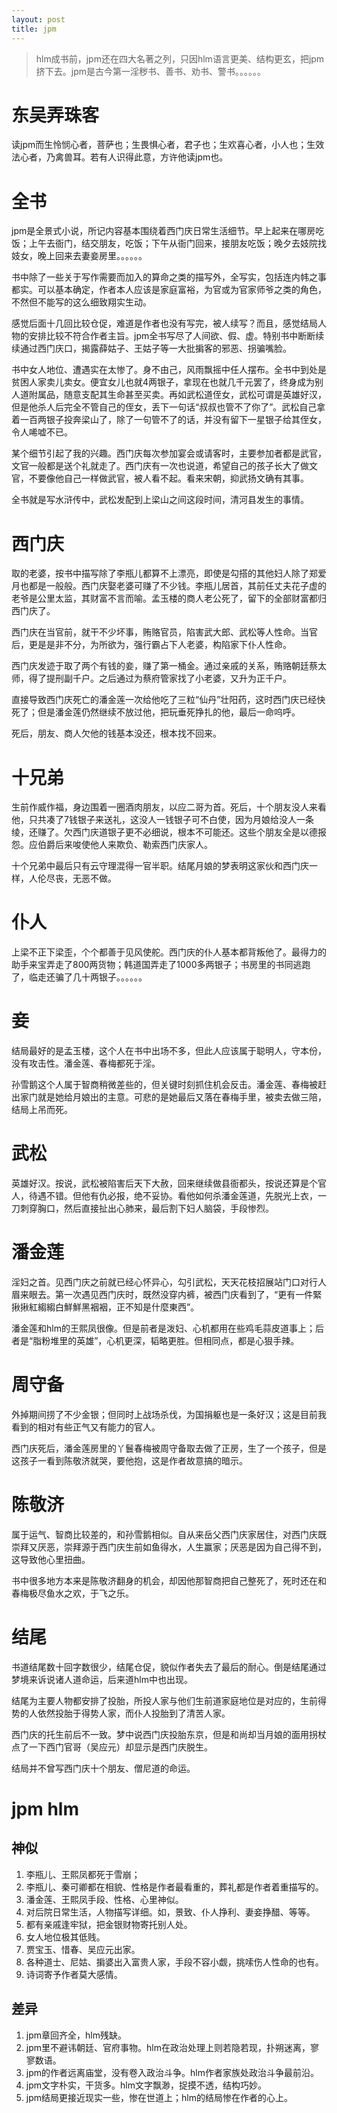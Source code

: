 ```yaml
---
layout: post
title: jpm
---
```


> hlm成书前，jpm还在四大名著之列，只因hlm语言更美、结构更玄，把jpm挤下去。jpm是古今第一淫秽书、善书、劝书、警书。。。。。。

# 东吴弄珠客

读jpm而生怜悯心者，菩萨也；生畏惧心者，君子也；生欢喜心者，小人也；生效法心者，乃禽兽耳。若有人识得此意，方许他读jpm也。

# 全书

jpm是全景式小说，所记内容基本围绕着西门庆日常生活细节。早上起来在哪房吃饭；上午去衙门，结交朋友，吃饭；下午从衙门回来，接朋友吃饭；晚夕去妓院找妓女，晚上回来去妻妾房里。。。。。。

书中除了一些关于写作需要而加入的算命之类的描写外，全写实，包括连内帏之事都实。可以基本确定，作者本人应该是家庭富裕，为官或为官家师爷之类的角色，不然但不能写的这么细致翔实生动。

感觉后面十几回比较仓促，难道是作者也没有写完，被人续写？而且，感觉结局人物的安排比较不符合作者主旨。jpm全书写尽了人间欲、假、虚。特别书中断断续续通过西门庆口，揭露薛姑子、王姑子等一大批掮客的邪恶、拐骗嘴脸。

书中女人地位、遭遇实在太惨了。身不由己，风雨飘摇中任人摆布。全书中到处是贫困人家卖儿卖女。便宜女儿也就4两银子，拿现在也就几千元罢了，终身成为别人道附属品，随意支配其生命甚至买卖。再如武松道侄女，武松可谓是英雄好汉，但是他杀人后完全不管自己的侄女，丢下一句话“叔叔也管不了你了”。武松自己拿着一百两银子投奔梁山了，除了一句管不了的话，并没有留下一星银子给其侄女，令人唏嘘不已。

某个细节引起了我的兴趣。西门庆每次参加宴会或请客时，主要参加者都是武官，文官一般都是送个礼就走了。西门庆有一次也说道，希望自己的孩子长大了做文官，不要像他自己一样做武官，被人看不起。看来宋朝，抑武扬文确有其事。

全书就是写水浒传中，武松发配到上梁山之间这段时间，清河县发生的事情。

# 西门庆

取的老婆，按书中描写除了李瓶儿都算不上漂亮，即使是勾搭的其他妇人除了郑爱月也都是一般般。西门庆娶老婆可赚了不少钱。李瓶儿居首，其前任丈夫花子虚的老爷是公里太监，其财富不言而喻。孟玉楼的商人老公死了，留下的全部财富都归西门庆了。

西门庆在当官前，就干不少坏事，贿赂官员，陷害武大郎、武松等人性命。当官后，更是是非不分，为所欲为，强行霸占下人老婆，构陷家下仆人性命。

西门庆发迹于取了两个有钱的妾，赚了第一桶金。通过亲戚的关系，贿赂朝廷蔡太师，得了提刑副千户。之后通过为蔡府管家找了小老婆，又升为正千户。

直接导致西门庆死亡的潘金莲一次给他吃了三粒“仙丹”壮阳药，这时西门庆已经快死了；但是潘金莲仍然继续不放过他，把玩垂死挣扎的他，最后一命呜呼。

死后，朋友、商人欠他的钱基本没还，根本找不回来。

# 十兄弟

生前作威作福，身边围着一圈酒肉朋友，以应二哥为首。死后，十个朋友没人来看他，只共凑了7钱银子来送礼，这没人一钱银子可不白使，因为月娘给没人一条绫，还赚了。欠西门庆道银子更不必细说，根本不可能还。这些个朋友全是以德报怨。应伯爵后来唆使他人来欺负、勒索西门庆家人。

十个兄弟中最后只有云守理混得一官半职。结尾月娘的梦表明这家伙和西门庆一样，人伦尽丧，无恶不做。

# 仆人

上梁不正下梁歪，个个都善于见风使舵。西门庆的仆人基本都背叛他了。最得力的助手来宝弄走了800两货物；韩道国弄走了1000多两银子；书房里的书同逃跑了，临走还骗了几十两银子。。。。。。

# 妾

结局最好的是孟玉楼，这个人在书中出场不多，但此人应该属于聪明人，守本份，没有攻击性。潘金莲、春梅都死于淫。

孙雪鹅这个人属于智商稍微差些的，但关键时刻抓住机会反击。潘金莲、春梅被赶出家门就是她给月娘出的主意。可悲的是她最后又落在春梅手里，被卖去做三陪，结局上吊而死。

# 武松

英雄好汉。按说，武松被陷害后天下大赦，回来继续做县衙都头，按说还算是个官人，待遇不错。但他有仇必报，绝不妥协。看他如何杀潘金莲道，先脱光上衣，一刀刺穿胸口，然后直接扯出心肺来，最后割下妇人脑袋，手段惨烈。

# 潘金莲

淫妇之首。见西门庆之前就已经心怀异心，勾引武松，天天花枝招展站门口对行人眉来眼去。第一次遇见西门庆时，既然没穿内裤，被西门庆看到了，“更有一件緊揪揪紅縐縐白鮮鮮黑裀裀，正不知是什麼東西”。

潘金莲和hlm的王熙凤很像。但是前者是泼妇、心机都用在些鸡毛蒜皮道事上；后者是“脂粉堆里的英雄”，心机更深，韬略更胜。但相同点，都是心狠手辣。

# 周守备

外掉期间捞了不少金银；但同时上战场杀伐，为国捐躯也是一条好汉；这是目前我看到的相对有些正气又有能力的官人。

西门庆死后，潘金莲房里的丫鬟春梅被周守备取去做了正房，生了一个孩子，但是这孩子一看到陈敬济就哭，要他抱，这是作者故意搞的暗示。

# 陈敬济

属于运气、智商比较差的，和孙雪鹅相似。自从来岳父西门庆家居住，对西门庆既崇拜又厌恶，崇拜源于西门庆生前如鱼得水，人生赢家；厌恶是因为自己得不到，这导致他心里扭曲。

书中很多地方本来是陈敬济翻身的机会，却因他那智商把自己整死了，死时还在和春梅极尽鱼水之欢，于飞之乐。

# 结尾

书道结尾数十回字数很少，结尾仓促，貌似作者失去了最后的耐心。倒是结尾通过梦境来诉说诸人道命运，后来道hlm中也出现。

结尾为主要人物都安排了投胎，所投人家与他们生前道家庭地位是对应的，生前得势的人依然投胎于得势人家，而仆人投胎到了清苦人家。

西门庆的托生前后不一致。梦中说西门庆投胎东京，但是和尚却当月娘的面用拐杖点了一下西门官哥（吴应元）却显示是西门庆脱生。

结局并不曾写西门庆十个朋友、僧尼道的命运。

# jpm hlm

## 神似

1. 李瓶儿、王熙凤都死于雪崩；
2. 李瓶儿、秦可卿都在相貌、性格是作者最看重的，葬礼都是作者着重描写的。
3. 潘金莲、王熙凤手段、性格、心里神似。
3. 对后院日常生活，人物描写详细。如，景致、仆人挣利、妻妾挣醋、等等。
4. 都有亲戚逢牢狱，把金银财物寄托别人处。
5. 女人地位极其低贱。
6. 贾宝玉、惜春、吴应元出家。
7. 各种道士、尼姑、掮婆出入富贵人家，手段不容小觑，挑嗦伤人性命的也有。
8. 诗词寄予作者莫大感情。

## 差异

1. jpm章回齐全，hlm残缺。
2. jpm里不避讳朝廷、官府事物。hlm在政治处理上则若隐若现，扑朔迷离，寥寥数语。
3. jpm的作者远离庙堂，没有卷入政治斗争。hlm作者家族处政治斗争最前沿。
4. jpm文字朴实，干货多。hlm文字飘渺，捉摸不透，结构巧妙。
5. jpm结局更接近现实一些，惨在世道上；hlm的结局惨在作者的心上。
